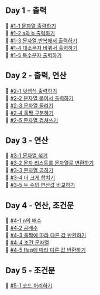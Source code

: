 ## Day 1 - 출력   
📍 [#1-1 문자열 출력하기](https://dneod.tistory.com/37 "#1-1 문자열 출력하기")    
📍 [#1-2 a와 b 출력하기](https://dneod.tistory.com/38 "#1-2 a와 b 출력하기")    
📍 [#1-3 문자열 반복해서 출력하기](https://dneod.tistory.com/39 "#1-3 문자열 반복해서 출력하기")    
📍 [#1-4 대소문자 바꿔서 출력하기](https://dneod.tistory.com/40 " #1-4 대소문자 바꿔서 출력하기")    
📍 [#1-5 특수문자 출력하기](https://dneod.tistory.com/41 "#1-5 특수문자 출력하기")    
## Day 2 - 출력, 연산   
📍 [#2-1 덧셈식 출력하기](https://dneod.tistory.com/42 "#2-1 덧셈식 출력하기")    
📍 [#2-2 문자열 붙여서 출력하기](https://dneod.tistory.com/43 "#2-2 문자열 붙여서 출력하기")    
📍 [#2-3 문자열 돌리기](https://dneod.tistory.com/44 "#2-3 문자열 돌리기")    
📍 [#2-4 홀짝 구분하기](https://dneod.tistory.com/45 "#2-4 홀짝 구분하기")    
📍 [#2-5 문자열 겹쳐쓰기](https://dneod.tistory.com/46 "#2-5 문자열 겹쳐쓰기")    
## Day 3 - 연산   
📍 [#3-1 문자열 섞기](https://dneod.tistory.com/47 "#3-1 문자열 섞기")    
📍 [#3-2 문자 리스트를 문자열로 변환하기](https://dneod.tistory.com/48 "#3-2 문자 리스트를 문자열로 변환하기")    
📍 [#3-3 문자열 곱하기](https://dneod.tistory.com/49 "#3-3 문자열 곱하기")    
📍 [#3-4 더 크게 합치기](https://dneod.tistory.com/62 "#3-4 더 크게 합치기")    
📍 [#3-5 두 수의 연산값 비교하기](https://dneod.tistory.com/63 "#3-5 두 수의 연산값 비교하기")    
## Day 4 - 연산, 조건문     
📍 [#4-1 n의 배수](https://dneod.tistory.com/64 "#4-1 n의 배수")    
📍 [#4-2 공배수](https://dneod.tistory.com/65 "#4-2 공배수")    
📍 [#4-3 홀짝에 따라 다른 값 반환하기](https://dneod.tistory.com/66 "#4-3 홀짝에 따라 다른 값 반환하기")    
📍 [#4-4 조건 문자열](https://dneod.tistory.com/67 "#4-4 조건 문자열")    
📍 [#4-5 flag에 따라 다른 값 반환하기](https://dneod.tistory.com/68 "#4-5 flag에 따라 다른 값 반환하기")    
## Day 5 - 조건문       
📍 [#5-1 코드 처리하기](https://dneod.tistory.com/69 "#5-1 코드 처리하기")    
